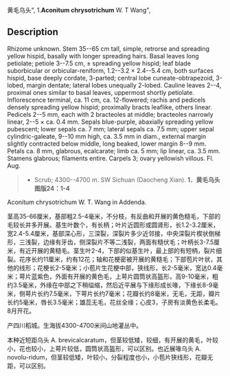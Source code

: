 黄毛乌头",
1.**Aconitum chrysotrichum** W. T Wang",

## Description
Rhizome unknown. Stem 35--65 cm tall, simple, retrorse and spreading yellow hispid, basally with longer spreading hairs. Basal leaves long petiolate; petiole 3--7.5 cm, ± spreading yellow hispid; leaf blade suborbicular or orbicular-reniform, 1.2--3.2 × 2.4--5.4 cm, both surfaces hispid, base deeply cordate, 3-parted; central lobe cuneate-obtrapezoid, 3-lobed, margin dentate; lateral lobes unequally 2-lobed. Cauline leaves 2--4, proximal ones similar to basal leaves, uppermost shortly petiolate. Inflorescence terminal, ca. 11 cm, ca. 12-flowered; rachis and pedicels densely spreading yellow hispid; proximally bracts leaflike, others linear. Pedicels 2--5 mm, each with 2 bracteoles at middle; bracteoles narrowly linear, 2--5 × ca. 0.4 mm. Sepals blue-purple, abaxially spreading yellow pubescent; lower sepals ca. 7 mm; lateral sepals ca. 7.5 mm; upper sepal cylindric-galeate, 9--10 mm high, ca. 3.5 mm in diam., external margin slightly contracted below middle, long beaked, lower margin 8--9 mm. Petals ca. 8 mm, glabrous, ecalcarate; limb ca. 5 mm; lip linear, ca. 3.5 mm. Stamens glabrous; filaments entire. Carpels 3; ovary yellowish villous. Fl. Aug.

> * Scrub; 4300--4700 m. SW Sichuan (Daocheng Xian).
**1．黄毛乌头 图版24：1-4**

Aconitum chrysotrichum W. T. Wang in Addenda.

茎高35-66厘米，基部粗2.5-4毫米，不分枝，有反曲和开展的黄色糙毛，下部的毛较长并多开展。基生叶数个，有长柄；叶片近圆形或圆肾形，长1.2-3.2厘米，宽2.4-5.4厘米，基部深心形，三深裂，深裂片多少近邻接，中央深裂片楔状倒梯形，三浅裂，边缘有牙齿，侧深裂片不等二浅裂，两面有糙伏毛；叶柄长3-7.5厘米，有近开展的黄糙毛。茎生叶2-4，下部的似基生叶，最上部的有短柄，裂片细裂。花序长约11厘米，约有12花；轴和花梗密被开展的黄糙毛；下部苞片叶状，其他的线形；花梗长2-5毫米；小苞片生花梗中部，狭线形，长2-5毫米，宽达0.4毫米；萼片蓝紫色，外面有开展的黄色毛，上萼片圆筒状高盔形，高9-10毫米，粗约3.5毫米，外缘在中部之下稍缢缩，然后近平展与下缘形成长喙，下缘长8-9毫米，侧萼片长约7.5毫米，下萼片长约7毫米；花瓣长约8毫米，无毛，无距，瓣片长约5毫米，唇长3.5毫米；雄蕊无毛，花丝全缘；心皮3，子房有淡黄色长柔毛。8月开花。

产四川稻城。生海拔4300-4700米间山地灌丛中。

本种近短距乌头 A. brevicalcaratum，但茎较低矮，较细，有开展的黄毛，叶较小，花也较小，上萼片较低，圆筒状高盔形，可以区别。也近展喙乌头 A. novolu-ridum，但茎较低矮，叶较小，分裂程度也小，小苞片狭线形，花瓣无距，可以区别。
